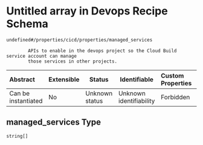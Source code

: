 # Untitled array in Devops Recipe Schema

```txt
undefined#/properties/cicd/properties/managed_services
```

            APIs to enable in the devops project so the Cloud Build service account can manage
            those services in other projects.


| Abstract            | Extensible | Status         | Identifiable            | Custom Properties | Additional Properties | Access Restrictions | Defined In                                                                                                    |
| :------------------ | ---------- | -------------- | ----------------------- | :---------------- | --------------------- | ------------------- | ------------------------------------------------------------------------------------------------------------- |
| Can be instantiated | No         | Unknown status | Unknown identifiability | Forbidden         | Allowed               | none                | [devops.schema.json\*](../../../../../../../../../../tmp/182028425/devops.schema.json "open original schema") |

## managed_services Type

`string[]`

